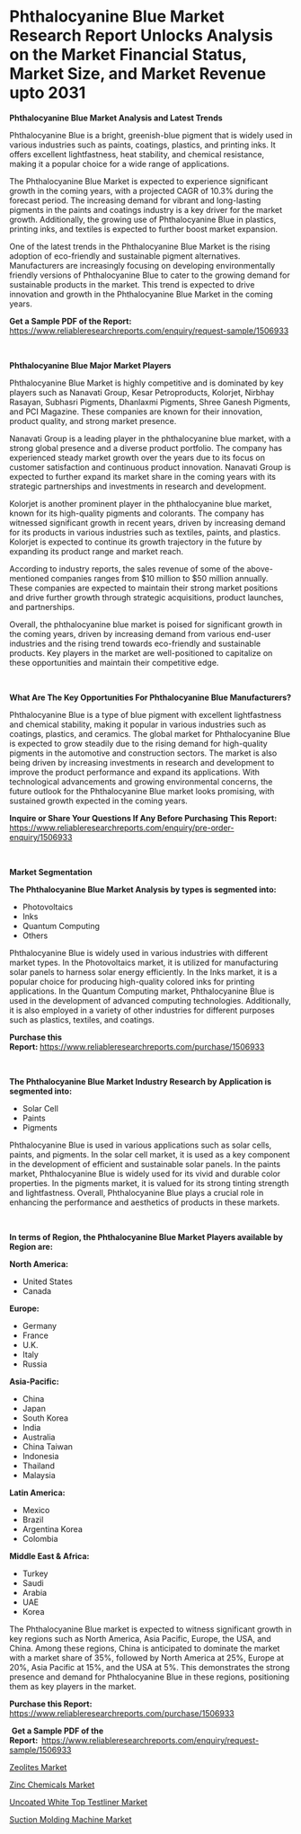 <p><h1>Phthalocyanine Blue Market Research Report Unlocks Analysis on the Market Financial Status, Market Size, and Market Revenue upto 2031</h1></p><p><strong>Phthalocyanine Blue Market Analysis and Latest Trends</strong></p>
<p><p>Phthalocyanine Blue is a bright, greenish-blue pigment that is widely used in various industries such as paints, coatings, plastics, and printing inks. It offers excellent lightfastness, heat stability, and chemical resistance, making it a popular choice for a wide range of applications.</p><p>The Phthalocyanine Blue Market is expected to experience significant growth in the coming years, with a projected CAGR of 10.3% during the forecast period. The increasing demand for vibrant and long-lasting pigments in the paints and coatings industry is a key driver for the market growth. Additionally, the growing use of Phthalocyanine Blue in plastics, printing inks, and textiles is expected to further boost market expansion.</p><p>One of the latest trends in the Phthalocyanine Blue Market is the rising adoption of eco-friendly and sustainable pigment alternatives. Manufacturers are increasingly focusing on developing environmentally friendly versions of Phthalocyanine Blue to cater to the growing demand for sustainable products in the market. This trend is expected to drive innovation and growth in the Phthalocyanine Blue Market in the coming years.</p></p>
<p><strong>Get a Sample PDF of the Report:&nbsp;</strong> <a href="https://www.reliableresearchreports.com/enquiry/request-sample/1506933">https://www.reliableresearchreports.com/enquiry/request-sample/1506933</a></p>
<p>&nbsp;</p>
<p><strong>Phthalocyanine Blue Major Market Players</strong></p>
<p><p>Phthalocyanine Blue Market is highly competitive and is dominated by key players such as Nanavati Group, Kesar Petroproducts, Kolorjet, Nirbhay Rasayan, Subhasri Pigments, Dhanlaxmi Pigments, Shree Ganesh Pigments, and PCI Magazine. These companies are known for their innovation, product quality, and strong market presence.</p><p>Nanavati Group is a leading player in the phthalocyanine blue market, with a strong global presence and a diverse product portfolio. The company has experienced steady market growth over the years due to its focus on customer satisfaction and continuous product innovation. Nanavati Group is expected to further expand its market share in the coming years with its strategic partnerships and investments in research and development.</p><p>Kolorjet is another prominent player in the phthalocyanine blue market, known for its high-quality pigments and colorants. The company has witnessed significant growth in recent years, driven by increasing demand for its products in various industries such as textiles, paints, and plastics. Kolorjet is expected to continue its growth trajectory in the future by expanding its product range and market reach.</p><p>According to industry reports, the sales revenue of some of the above-mentioned companies ranges from $10 million to $50 million annually. These companies are expected to maintain their strong market positions and drive further growth through strategic acquisitions, product launches, and partnerships.</p><p>Overall, the phthalocyanine blue market is poised for significant growth in the coming years, driven by increasing demand from various end-user industries and the rising trend towards eco-friendly and sustainable products. Key players in the market are well-positioned to capitalize on these opportunities and maintain their competitive edge.</p></p>
<p>&nbsp;</p>
<p><strong>What Are The Key Opportunities For Phthalocyanine Blue Manufacturers?</strong></p>
<p><p>Phthalocyanine Blue is a type of blue pigment with excellent lightfastness and chemical stability, making it popular in various industries such as coatings, plastics, and ceramics. The global market for Phthalocyanine Blue is expected to grow steadily due to the rising demand for high-quality pigments in the automotive and construction sectors. The market is also being driven by increasing investments in research and development to improve the product performance and expand its applications. With technological advancements and growing environmental concerns, the future outlook for the Phthalocyanine Blue market looks promising, with sustained growth expected in the coming years.</p></p>
<p><strong>Inquire or Share Your Questions If Any Before Purchasing This Report:</strong> <a href="https://www.reliableresearchreports.com/enquiry/pre-order-enquiry/1506933">https://www.reliableresearchreports.com/enquiry/pre-order-enquiry/1506933</a></p>
<p>&nbsp;</p>
<p><strong>Market Segmentation</strong></p>
<p><strong>The Phthalocyanine Blue Market Analysis by types is segmented into:</strong></p>
<p><ul><li>Photovoltaics</li><li>Inks</li><li>Quantum Computing</li><li>Others</li></ul></p>
<p><p>Phthalocyanine Blue is widely used in various industries with different market types. In the Photovoltaics market, it is utilized for manufacturing solar panels to harness solar energy efficiently. In the Inks market, it is a popular choice for producing high-quality colored inks for printing applications. In the Quantum Computing market, Phthalocyanine Blue is used in the development of advanced computing technologies. Additionally, it is also employed in a variety of other industries for different purposes such as plastics, textiles, and coatings.</p></p>
<p><strong>Purchase this Report:&nbsp;</strong><a href="https://www.reliableresearchreports.com/purchase/1506933">https://www.reliableresearchreports.com/purchase/1506933</a></p>
<p>&nbsp;</p>
<p><strong>The Phthalocyanine Blue Market Industry Research by Application is segmented into:</strong></p>
<p><ul><li>Solar Cell</li><li>Paints</li><li>Pigments</li></ul></p>
<p><p>Phthalocyanine Blue is used in various applications such as solar cells, paints, and pigments. In the solar cell market, it is used as a key component in the development of efficient and sustainable solar panels. In the paints market, Phthalocyanine Blue is widely used for its vivid and durable color properties. In the pigments market, it is valued for its strong tinting strength and lightfastness. Overall, Phthalocyanine Blue plays a crucial role in enhancing the performance and aesthetics of products in these markets.</p></p>
<p>&nbsp;</p>
<p><strong>In terms of Region, the Phthalocyanine Blue Market Players available by Region are:</strong></p>
<p>
    <p> <strong> North America: </strong>
        <ul>
            <li>United States</li>
            <li>Canada</li>
        </ul>
        </p> 
    <p> <strong> Europe: </strong>
        <ul>
            <li>Germany</li>
            <li>France</li>
            <li>U.K.</li>
            <li>Italy</li>
            <li>Russia</li>
        </ul>
        </p> 
    <p> <strong> Asia-Pacific: </strong>
        <ul>
            <li>China</li>
            <li>Japan</li>
            <li>South Korea</li>
            <li>India</li>
            <li>Australia</li>
            <li>China Taiwan</li>
            <li>Indonesia</li>
            <li>Thailand</li>
            <li>Malaysia</li>
        </ul>
        </p> 
    <p> <strong> Latin America: </strong>
        <ul>
            <li>Mexico</li>
            <li>Brazil</li>
            <li>Argentina Korea</li>
            <li>Colombia</li>
        </ul>
        </p> 
    <p> <strong> Middle East & Africa: </strong>
        <ul>
            <li>Turkey</li>
            <li>Saudi</li>
            <li>Arabia</li>
            <li>UAE</li>
            <li>Korea</li>
        </ul>
    </p>
    </p>
<p><p>The Phthalocyanine Blue market is expected to witness significant growth in key regions such as North America, Asia Pacific, Europe, the USA, and China. Among these regions, China is anticipated to dominate the market with a market share of 35%, followed by North America at 25%, Europe at 20%, Asia Pacific at 15%, and the USA at 5%. This demonstrates the strong presence and demand for Phthalocyanine Blue in these regions, positioning them as key players in the market.</p></p>
<p><strong>Purchase this Report: </strong><a href="https://www.reliableresearchreports.com/purchase/1506933">https://www.reliableresearchreports.com/purchase/1506933</a></p>
<p>&nbsp;<strong>Get a Sample PDF of the Report:&nbsp;&nbsp;</strong><a href="https://www.reliableresearchreports.com/enquiry/request-sample/1506933">https://www.reliableresearchreports.com/enquiry/request-sample/1506933</a></p>
<p><strong></strong></p>
<p><p><a href="https://github.com/juniordelafrance/Market-Research-Report-List-2/blob/main/zeolites-market.md">Zeolites Market</a></p><p><a href="https://github.com/jaidynmorantestelletmjzya/Market-Research-Report-List-1/blob/main/zinc-chemicals-market.md">Zinc Chemicals Market</a></p><p><a href="https://view.publitas.com/reportprime-1/uncoated-white-top-testliner-market-dynamics-2023-2030-also-about-its-market-trends-projections-and-opportunities/">Uncoated White Top Testliner Market</a></p><p><a href="https://faithful-glue-af3.notion.site/Suction-Molding-Machine-Market-Provides-a-Comprehensive-Analysis-Including-a-Macro-Overview-of-the-M-a305fc76f47b423bb8dba6c07cb111be">Suction Molding Machine Market</a></p></p>